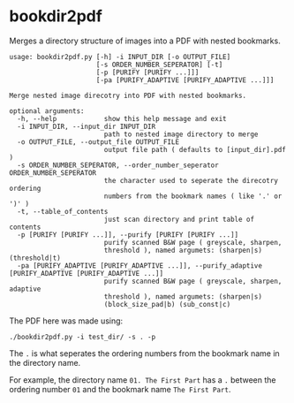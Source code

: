 # bookdir2pdf
Merges a directory structure of images into a PDF with nested bookmarks.

```
usage: bookdir2pdf.py [-h] -i INPUT_DIR [-o OUTPUT_FILE]
                      [-s ORDER_NUMBER_SEPERATOR] [-t]
                      [-p [PURIFY [PURIFY ...]]]
                      [-pa [PURIFY_ADAPTIVE [PURIFY_ADAPTIVE ...]]]

Merge nested image direcotry into PDF with nested bookmarks.

optional arguments:
  -h, --help            show this help message and exit
  -i INPUT_DIR, --input_dir INPUT_DIR
                        path to nested image directory to merge
  -o OUTPUT_FILE, --output_file OUTPUT_FILE
                        output file path ( defaults to [input_dir].pdf )
  -s ORDER_NUMBER_SEPERATOR, --order_number_seperator ORDER_NUMBER_SEPERATOR
                        the character used to seperate the direcotry ordering
                        numbers from the bookmark names ( like '.' or ')' )
  -t, --table_of_contents
                        just scan directory and print table of contents
  -p [PURIFY [PURIFY ...]], --purify [PURIFY [PURIFY ...]]
                        purify scanned B&W page ( greyscale, sharpen,
                        threshold ), named argumets: (sharpen|s) (threshold|t)
  -pa [PURIFY_ADAPTIVE [PURIFY_ADAPTIVE ...]], --purify_adaptive [PURIFY_ADAPTIVE [PURIFY_ADAPTIVE ...]]
                        purify scanned B&W page ( greyscale, sharpen, adaptive
                        threshold ), named argumets: (sharpen|s)
                        (block_size_pad|b) (sub_const|c)
```

The PDF here was made using:

`./bookdir2pdf.py -i test_dir/ -s . -p`

The `.` is what seperates the ordering numbers from the bookmark name in the directory name.

For example, the directory name `01. The First Part` has a `.` between the ordering number `01` and the bookmark name `The First Part`.